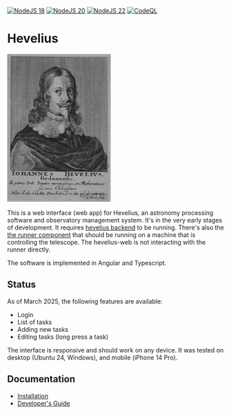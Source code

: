[![NodeJS 18](https://github.com/tomaszmrugalski/hevelius-web/actions/workflows/node-18.yml/badge.svg)](https://github.com/tomaszmrugalski/hevelius-web/actions/workflows/node-18.yml)
[![NodeJS 20](https://github.com/tomaszmrugalski/hevelius-web/actions/workflows/node-20.yml/badge.svg)](https://github.com/tomaszmrugalski/hevelius-web/actions/workflows/node-20.yml)
[![NodeJS 22](https://github.com/tomaszmrugalski/hevelius-web/actions/workflows/node-22.yml/badge.svg)](https://github.com/tomaszmrugalski/hevelius-web/actions/workflows/node-22.yml)
[![CodeQL](https://github.com/tomaszmrugalski/hevelius-web/actions/workflows/github-code-scanning/codeql/badge.svg)](https://github.com/tomaszmrugalski/hevelius-web/actions/workflows/github-code-scanning/codeql)

# Hevelius

![Hevelius](src/assets/images/hevelius.jpg)

This is a web interface (web app) for Hevelius, an astronomy processing software and observatory management system.
It's in the very early stages of development. It requires [hevelius backend](https://github.com/tomaszmrugalski/hevelius-backend)
to be running. There's also the [the runner component](https://github.com/tomaszmrugalski/hevelius-runner) that should be
running on a machine that is controlling the telescope. The hevelius-web is not interacting with the runner directly.

The software is implemented in Angular and Typescript.

## Status

As of March 2025, the following features are available:

- Login
- List of tasks
- Adding new tasks
- Editing tasks (long press a task)

The interface is responsive and should work on any device. It was tested on desktop (Ubuntu 24, Windows), and mobile (iPhone 14 Pro).

## Documentation

- [Installation](doc/install.md)
- [Developer's Guide](doc/devel.md)
